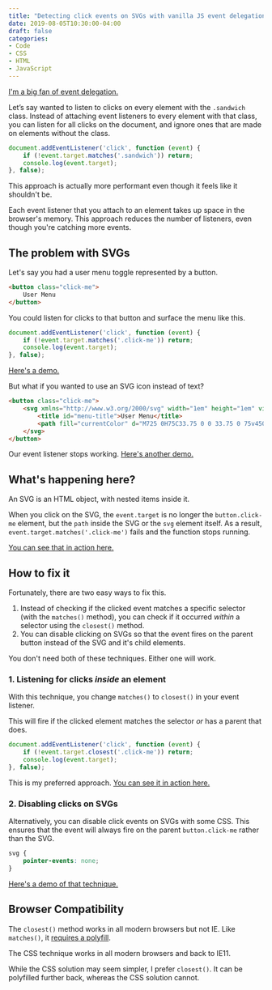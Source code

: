 ```yaml
---
title: "Detecting click events on SVGs with vanilla JS event delegation"
date: 2019-08-05T10:30:00-04:00
draft: false
categories:
- Code
- CSS
- HTML
- JavaScript
---
```


[I'm a big fan of event delegation.](/why-event-delegation-is-a-better-way-to-listen-for-events-in-vanilla-js/)

Let’s say wanted to listen to clicks on every element with the `.sandwich` class. Instead of attaching event listeners to every element with that class, you can listen for all clicks on the document, and ignore ones that are made on elements without the class.

```js
document.addEventListener('click', function (event) {
	if (!event.target.matches('.sandwich')) return;
	console.log(event.target);
}, false);
```

This approach is actually more performant even though it feels like it shouldn't be.

Each event listener that you attach to an element takes up space in the browser's memory. This approach reduces the number of listeners, even though you're catching more events.

## The problem with SVGs

Let's say you had a user menu toggle represented by a button.

```html
<button class="click-me">
	User Menu
</button>
```

You could listen for clicks to that button and surface the menu like this.

```js
document.addEventListener('click', function (event) {
	if (!event.target.matches('.click-me')) return;
	console.log(event.target);
}, false);
```

[Here's a demo.](https://codepen.io/cferdinandi/pen/gVXEXb)

But what if you wanted to use an SVG icon instead of text?

```html
<button class="click-me">
	<svg xmlns="http://www.w3.org/2000/svg" width="1em" height="1em" viewBox="0 0 800 800" aria-describedby="menu-title">
		<title id="menu-title">User Menu</title>
		<path fill="currentColor" d="M725 0H75C33.75 0 0 33.75 0 75v450c0 41.25 33.75 75 75 75h125v200l240-200h285c41.25 0 75-33.75 75-75V75c0-41.25-33.75-75-75-75zM400 100.258c55.086 0 99.742 44.656 99.742 99.742S455.086 299.742 400 299.742 300.258 255.086 300.258 200s44.656-99.742 99.742-99.742zM550 500H250v-50c0-55.231 44.772-100 100-100h100c55.231 0 100 44.769 100 100v50z"/>
	</svg>
</button>
```

Our event listener stops working. [Here's another demo.](https://codepen.io/cferdinandi/pen/oKoVoV)

## What's happening here?

An SVG is an HTML object, with nested items inside it.

When you click on the SVG, the `event.target` is no longer the `button.click-me` element, but the `path` inside the SVG or the `svg` element itself. As a result, `event.target.matches('.click-me')` fails and the function stops running.

[You can see that in action here.](https://codepen.io/cferdinandi/pen/WVXmKp)

## How to fix it

Fortunately, there are two easy ways to fix this.

1. Instead of checking if the clicked event matches a specific selector (with the `matches()` method), you can check if it occurred *within* a selector using the `closest()` method.
2. You can disable clicking on SVGs so that the event fires on the parent button instead of the SVG and it's child elements.

You don't need both of these techniques. Either one will work.

### 1. Listening for clicks *inside* an element

With this technique, you change `matches()` to `closest()` in your event listener.

This will fire if the clicked element matches the selector *or* has a parent that does.

```js
document.addEventListener('click', function (event) {
	if (!event.target.closest('.click-me')) return;
	console.log(event.target);
}, false);
```

This is my preferred approach. [You can see it in action here.](https://codepen.io/cferdinandi/pen/pMdYqp)

### 2. Disabling clicks on SVGs

Alternatively, you can disable click events on SVGs with some CSS. This ensures that the event will always fire on the parent `button.click-me` rather than the SVG.

```css
svg {
    pointer-events: none;
}
```

[Here's a demo of that technique.](https://codepen.io/cferdinandi/pen/oKoVoV)

## Browser Compatibility

The `closest()` method works in all modern browsers but not IE. Like `matches()`, it [requires a polyfill](https://vanillajstoolkit.com/polyfills/closest/).

The CSS technique works in all modern browsers and back to IE11.

While the CSS solution may seem simpler, I prefer `closest()`. It can be polyfilled further back, whereas the CSS solution cannot.